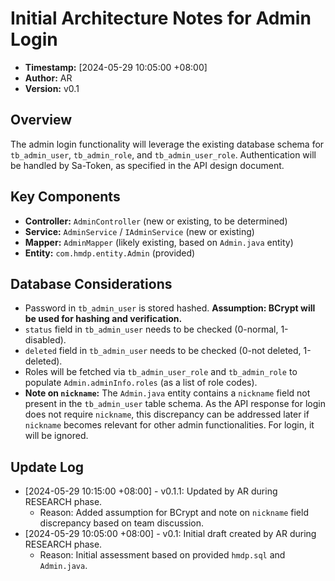 # Initial Architecture Notes for Admin Login

*   **Timestamp:** [2024-05-29 10:05:00 +08:00]
*   **Author:** AR
*   **Version:** v0.1

## Overview
The admin login functionality will leverage the existing database schema for `tb_admin_user`, `tb_admin_role`, and `tb_admin_user_role`.
Authentication will be handled by Sa-Token, as specified in the API design document.

## Key Components
*   **Controller:** `AdminController` (new or existing, to be determined)
*   **Service:** `AdminService` / `IAdminService` (new or existing)
*   **Mapper:** `AdminMapper` (likely existing, based on `Admin.java` entity)
*   **Entity:** `com.hmdp.entity.Admin` (provided)

## Database Considerations
*   Password in `tb_admin_user` is stored hashed. **Assumption: BCrypt will be used for hashing and verification.**
*   `status` field in `tb_admin_user` needs to be checked (0-normal, 1-disabled).
*   `deleted` field in `tb_admin_user` needs to be checked (0-not deleted, 1-deleted).
*   Roles will be fetched via `tb_admin_user_role` and `tb_admin_role` to populate `Admin.adminInfo.roles` (as a list of role codes).
*   **Note on `nickname`:** The `Admin.java` entity contains a `nickname` field not present in the `tb_admin_user` table schema. As the API response for login does not require `nickname`, this discrepancy can be addressed later if `nickname` becomes relevant for other admin functionalities. For login, it will be ignored.

## Update Log
*   [2024-05-29 10:15:00 +08:00] - v0.1.1: Updated by AR during RESEARCH phase.
    *   Reason: Added assumption for BCrypt and note on `nickname` field discrepancy based on team discussion.
*   [2024-05-29 10:05:00 +08:00] - v0.1: Initial draft created by AR during RESEARCH phase.
    *   Reason: Initial assessment based on provided `hmdp.sql` and `Admin.java`. 
